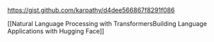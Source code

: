 https://gist.github.com/karpathy/d4dee566867f8291f086


[[Natural Language Processing with TransformersBuilding Language Applications with Hugging Face]]